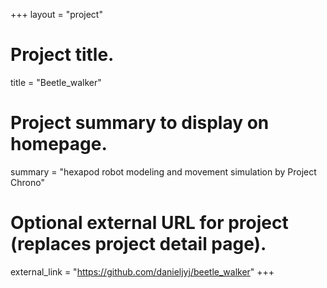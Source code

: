 +++
layout = "project"

# Project title.
title = "Beetle_walker"

# Project summary to display on homepage.
summary = "hexapod robot modeling and movement simulation by Project Chrono"


# Optional external URL for project (replaces project detail page).
external_link = "https://github.com/danieljyj/beetle_walker"
+++
